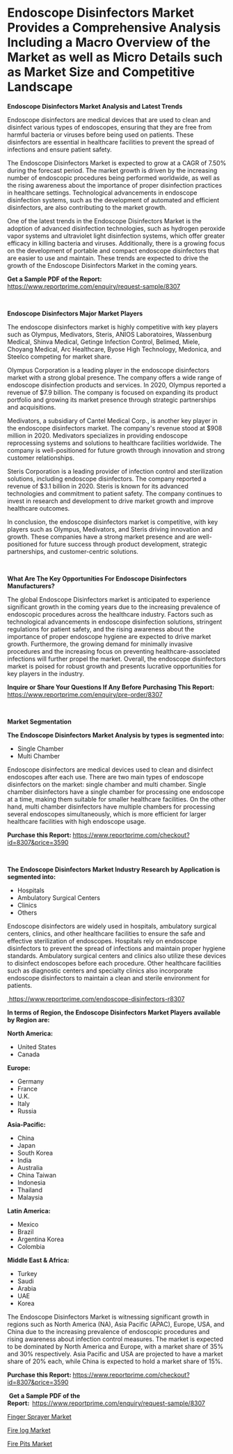 <p><h1>Endoscope Disinfectors Market Provides a Comprehensive Analysis Including a Macro Overview of the Market as well as Micro Details such as Market Size and Competitive Landscape</h1></p><p><strong>Endoscope Disinfectors Market Analysis and Latest Trends</strong></p>
<p><p>Endoscope disinfectors are medical devices that are used to clean and disinfect various types of endoscopes, ensuring that they are free from harmful bacteria or viruses before being used on patients. These disinfectors are essential in healthcare facilities to prevent the spread of infections and ensure patient safety.</p><p>The Endoscope Disinfectors Market is expected to grow at a CAGR of 7.50% during the forecast period. The market growth is driven by the increasing number of endoscopic procedures being performed worldwide, as well as the rising awareness about the importance of proper disinfection practices in healthcare settings. Technological advancements in endoscope disinfection systems, such as the development of automated and efficient disinfectors, are also contributing to the market growth.</p><p>One of the latest trends in the Endoscope Disinfectors Market is the adoption of advanced disinfection technologies, such as hydrogen peroxide vapor systems and ultraviolet light disinfection systems, which offer greater efficacy in killing bacteria and viruses. Additionally, there is a growing focus on the development of portable and compact endoscope disinfectors that are easier to use and maintain. These trends are expected to drive the growth of the Endoscope Disinfectors Market in the coming years.</p></p>
<p><strong>Get a Sample PDF of the Report:&nbsp;</strong> <a href="https://www.reportprime.com/enquiry/request-sample/8307">https://www.reportprime.com/enquiry/request-sample/8307</a></p>
<p>&nbsp;</p>
<p><strong>Endoscope Disinfectors Major Market Players</strong></p>
<p><p>The endoscope disinfectors market is highly competitive with key players such as Olympus, Medivators, Steris, ANIOS Laboratoires, Wassenburg Medical, Shinva Medical, Getinge Infection Control, Belimed, Miele, Choyang Medical, Arc Healthcare, Byose High Technology, Medonica, and Steelco competing for market share. </p><p>Olympus Corporation is a leading player in the endoscope disinfectors market with a strong global presence. The company offers a wide range of endoscope disinfection products and services. In 2020, Olympus reported a revenue of $7.9 billion. The company is focused on expanding its product portfolio and growing its market presence through strategic partnerships and acquisitions.</p><p>Medivators, a subsidiary of Cantel Medical Corp., is another key player in the endoscope disinfectors market. The company's revenue stood at $908 million in 2020. Medivators specializes in providing endoscope reprocessing systems and solutions to healthcare facilities worldwide. The company is well-positioned for future growth through innovation and strong customer relationships.</p><p>Steris Corporation is a leading provider of infection control and sterilization solutions, including endoscope disinfectors. The company reported a revenue of $3.1 billion in 2020. Steris is known for its advanced technologies and commitment to patient safety. The company continues to invest in research and development to drive market growth and improve healthcare outcomes.</p><p>In conclusion, the endoscope disinfectors market is competitive, with key players such as Olympus, Medivators, and Steris driving innovation and growth. These companies have a strong market presence and are well-positioned for future success through product development, strategic partnerships, and customer-centric solutions.</p></p>
<p>&nbsp;</p>
<p><strong>What Are The Key Opportunities For Endoscope Disinfectors Manufacturers?</strong></p>
<p><p>The global Endoscope Disinfectors market is anticipated to experience significant growth in the coming years due to the increasing prevalence of endoscopic procedures across the healthcare industry. Factors such as technological advancements in endoscope disinfection solutions, stringent regulations for patient safety, and the rising awareness about the importance of proper endoscope hygiene are expected to drive market growth. Furthermore, the growing demand for minimally invasive procedures and the increasing focus on preventing healthcare-associated infections will further propel the market. Overall, the endoscope disinfectors market is poised for robust growth and presents lucrative opportunities for key players in the industry.</p></p>
<p><strong>Inquire or Share Your Questions If Any Before Purchasing This Report:</strong> <a href="https://www.reportprime.com/enquiry/pre-order/8307">https://www.reportprime.com/enquiry/pre-order/8307</a></p>
<p>&nbsp;</p>
<p><strong>Market Segmentation</strong></p>
<p><strong>The Endoscope Disinfectors Market Analysis by types is segmented into:</strong></p>
<p><ul><li>Single Chamber</li><li>Multi Chamber</li></ul></p>
<p><p>Endoscope disinfectors are medical devices used to clean and disinfect endoscopes after each use. There are two main types of endoscope disinfectors on the market: single chamber and multi chamber. Single chamber disinfectors have a single chamber for processing one endoscope at a time, making them suitable for smaller healthcare facilities. On the other hand, multi chamber disinfectors have multiple chambers for processing several endoscopes simultaneously, which is more efficient for larger healthcare facilities with high endoscope usage.</p></p>
<p><strong>Purchase this Report:&nbsp;</strong><a href="https://www.reportprime.com/checkout?id=8307&price=3590">https://www.reportprime.com/checkout?id=8307&price=3590</a></p>
<p>&nbsp;</p>
<p><strong>The Endoscope Disinfectors Market Industry Research by Application is segmented into:</strong></p>
<p><ul><li>Hospitals</li><li>Ambulatory Surgical Centers</li><li>Clinics</li><li>Others</li></ul></p>
<p><p>Endoscope disinfectors are widely used in hospitals, ambulatory surgical centers, clinics, and other healthcare facilities to ensure the safe and effective sterilization of endoscopes. Hospitals rely on endoscope disinfectors to prevent the spread of infections and maintain proper hygiene standards. Ambulatory surgical centers and clinics also utilize these devices to disinfect endoscopes before each procedure. Other healthcare facilities such as diagnostic centers and specialty clinics also incorporate endoscope disinfectors to maintain a clean and sterile environment for patients.</p></p>
<p><a href="https://www.reportprime.com/endoscope-disinfectors-r8307">&nbsp;https://www.reportprime.com/endoscope-disinfectors-r8307</a></p>
<p><strong>In terms of Region, the Endoscope Disinfectors Market Players available by Region are:</strong></p>
<p>
    <p> <strong> North America: </strong>
        <ul>
            <li>United States</li>
            <li>Canada</li>
        </ul>
        </p> 
    <p> <strong> Europe: </strong>
        <ul>
            <li>Germany</li>
            <li>France</li>
            <li>U.K.</li>
            <li>Italy</li>
            <li>Russia</li>
        </ul>
        </p> 
    <p> <strong> Asia-Pacific: </strong>
        <ul>
            <li>China</li>
            <li>Japan</li>
            <li>South Korea</li>
            <li>India</li>
            <li>Australia</li>
            <li>China Taiwan</li>
            <li>Indonesia</li>
            <li>Thailand</li>
            <li>Malaysia</li>
        </ul>
        </p> 
    <p> <strong> Latin America: </strong>
        <ul>
            <li>Mexico</li>
            <li>Brazil</li>
            <li>Argentina Korea</li>
            <li>Colombia</li>
        </ul>
        </p> 
    <p> <strong> Middle East & Africa: </strong>
        <ul>
            <li>Turkey</li>
            <li>Saudi</li>
            <li>Arabia</li>
            <li>UAE</li>
            <li>Korea</li>
        </ul>
    </p>
    </p>
<p><p>The Endoscope Disinfectors Market is witnessing significant growth in regions such as North America (NA), Asia Pacific (APAC), Europe, USA, and China due to the increasing prevalence of endoscopic procedures and rising awareness about infection control measures. The market is expected to be dominated by North America and Europe, with a market share of 35% and 30% respectively. Asia Pacific and USA are projected to have a market share of 20% each, while China is expected to hold a market share of 15%.</p></p>
<p><strong>Purchase this Report: </strong><a href="https://www.reportprime.com/checkout?id=8307&price=3590">https://www.reportprime.com/checkout?id=8307&price=3590</a></p>
<p>&nbsp;<strong>Get a Sample PDF of the Report:&nbsp;&nbsp;</strong><a href="https://www.reportprime.com/enquiry/request-sample/8307">https://www.reportprime.com/enquiry/request-sample/8307</a></p>
<p><strong></strong></p>
<p><p><a href="https://lydian-appliance-61d.notion.site/Finger-Sprayer-Market-Furnishes-Information-on-Market-Share-Market-Trends-and-Market-Growth-e1d082b6712944569a37c42e4ed9d88c">Finger Sprayer Market</a></p><p><a href="https://summer-dogwood-3e9.notion.site/Fire-log-Market-Analysis-and-Sze-Forecasted-for-period-from-2024-to-2031-e5e80a3d39ff4ebea5cda2643efe9346">Fire log Market</a></p><p><a href="https://forested-sushi-9b0.notion.site/Fire-Pits-Market-Size-and-Market-Trends-Complete-Industry-Overview-2024-to-2031-aeee9c756e7543d09e0b4fd5931efa8f">Fire Pits Market</a></p></p>